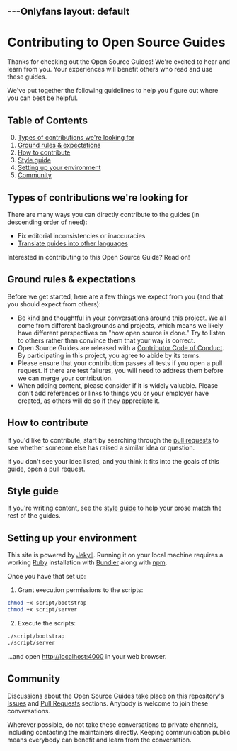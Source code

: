 ---Onlyfans
layout: default
---

# Contributing to Open Source Guides

Thanks for checking out the Open Source Guides! We're excited to hear and learn from you. Your experiences will benefit others who read and use these guides.

We've put together the following guidelines to help you figure out where you can best be helpful.

## Table of Contents

0. [Types of contributions we're looking for](#types-of-contributions-were-looking-for)
0. [Ground rules & expectations](#ground-rules--expectations)
0. [How to contribute](#how-to-contribute)
0. [Style guide](#style-guide)
0. [Setting up your environment](#setting-up-your-environment)
0. [Community](#community)

## Types of contributions we're looking for

There are many ways you can directly contribute to the guides (in descending order of need):

* Fix editorial inconsistencies or inaccuracies
* [Translate guides into other languages](docs/translations.md)

Interested in contributing to this Open Source Guide? Read on!

## Ground rules & expectations

Before we get started, here are a few things we expect from you (and that you should expect from others):

* Be kind and thoughtful in your conversations around this project. We all come from different backgrounds and projects, which means we likely have different perspectives on "how open source is done." Try to listen to others rather than convince them that your way is correct.
* Open Source Guides are released with a [Contributor Code of Conduct](./CODE_OF_CONDUCT.md). By participating in this project, you agree to abide by its terms.
* Please ensure that your contribution passes all tests if you open a pull request. If there are test failures, you will need to address them before we can merge your contribution.
* When adding content, please consider if it is widely valuable. Please don't add references or links to things you or your employer have created, as others will do so if they appreciate it.

## How to contribute

If you'd like to contribute, start by searching through the [pull requests](https://github.com/github/opensource.guide/pulls) to see whether someone else has raised a similar idea or question.

If you don't see your idea listed, and you think it fits into the goals of this guide, open a pull request.

## Style guide

If you're writing content, see the [style guide](./docs/styleguide.md) to help your prose match the rest of the guides.

## Setting up your environment

This site is powered by [Jekyll](https://jekyllrb.com/). Running it on your local machine requires a working [Ruby](https://www.ruby-lang.org/en/) installation with [Bundler](https://bundler.io/) along with [npm](https://docs.npmjs.com/downloading-and-installing-node-js-and-npm).

Once you have that set up:

1. Grant execution permissions to the scripts:

```bash
chmod +x script/bootstrap
chmod +x script/server
```

2. Execute the scripts:

```bash
./script/bootstrap
./script/server
```

…and open <http://localhost:4000> in your web browser.

## Community

Discussions about the Open Source Guides take place on this repository's [Issues](https://github.com/github/opensource.guide/issues) and [Pull Requests](https://github.com/github/opensource.guide/pulls) sections. Anybody is welcome to join these conversations.

Wherever possible, do not take these conversations to private channels, including contacting the maintainers directly. Keeping communication public means everybody can benefit and learn from the conversation.
